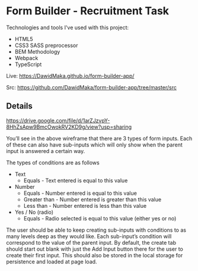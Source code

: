 # Form Builder - Recruitment Task

Technologies and tools I've used with this project:

  - HTML5
  - CSS3 SASS preprocessor
  - BEM Methodology
  - Webpack
  - TypeScript

  Live: https://DawidMaka.github.io/form-builder-app/

  Src: https://github.com/DawidMaka/form-builder-app/tree/master/src

## Details

https://drive.google.com/file/d/1arZJzvpY-8HhZsApw9BmcOwokRV2KD9g/view?usp=sharing

You’ll see in the above wireframe that there are 3 types of form inputs. Each of these can also have sub-inputs which will only show when the parent input is answered a certain way. 

The types of conditions are as follows
- Text
	- Equals - Text entered is equal to this value
- Number
	- Equals - Number entered is equal to this value
	- Greater than - Number entered is greater than this value
	- Less than - Number entered is less than this value
- Yes / No (radio)
	- Equals - Radio selected is equal to this value (either yes or no)

The user should be able to keep creating sub-inputs with conditions to as many levels deep as they would like. Each sub-input’s condition will correspond to the value of the parent input. By default, the create tab should start out blank with just the Add Input button there for the user to create their first input. This should also be stored in the local storage for persistence and loaded at page load.